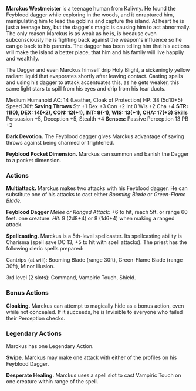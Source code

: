 **Marckus Westmeister** is a teenage human from Kalivny. He found the Feyblood dagger while exploring in the woods, and it enraptured him, manipulating him to lead the goblins and capture the island. At heart he is just a teenage boy, but the dagger's magic is causing him to act abnormally. The only reason Marckus is as weak as he is, is because even subconsciously he is fighting back against the weapon's influence so he can go back to his parents. The dagger has been telling him that his actions will make the island a better place, that him and his family will live happily and wealthily.

The Dagger and even Marckus himself drip Holy Blight, a sickeningly yellow radiant liquid that evaporates shortly after leaving contact. Casting spells and using his dagger to attack accentuates this, as he gets weaker, this same light stars to spill from his eyes and drip from his tear ducts. 

Medium Humanoid
AC: 14 (Leather, Cloak of Protection)
HP: 38 (5d10+5)
Speed 30ft
**Saving Throws** Str +1 Dex +3 Con +2 Int 0 Wis +2 Cha +4
**STR: 11(0), DEX: 14(+2), CON: 12(+1), INT: 8(-1), WIS: 13(+1), CHA: 17(+3)**
**Skills**
Persuasion +5, Deception +5, Stealth +4
**Senses:** Passive Perception 13
PB +2

**Dark Devotion.** The Feyblood dagger gives Marckus advantage of saving throws against being charmed or frightened.

**Feyblood Pocket Dimension.** Marckus can summon and banish the Dagger to a pocket dimension.

### Actions
**Multiattack.** Marckus makes two attacks with his Feyblood dagger. He can substitute one of his attacks to cast either *Booming Blade* or *Green-Flame Blade.* 

**Feyblood Dagger** *Melee or Ranged Attack:* +6 to hit, reach 5ft. or range 60 feet. one creature. *Hit:* 9 (2d8+4) or 8 (1d6+4) when making a ranged attack. 

**Spellcasting.**
Marckus is a 5th-level spellcaster. Its spellcasting ability is Charisma (spell save DC 13, +5 to hit with spell attacks). The priest has the following cleric spells prepared:

Cantrips (at will): Booming Blade (range 30ft), Green-Flame Blade (range 30ft), Minor Illusion.

3rd level (2 slots): Command, Vampiric Touch, Shield.

### Bonus Actions

**Cloaking.** Marckus can attempt to magically hide as a bonus action, even while not concealed. If it succeeds, he is Invisible to everyone who failed their Perception checks.

### Legendary Actions
Marckus has one Legendary Action.

**Swipe.** Marckus may make one attack with either of the profiles on his Feyblood Dagger.

**Desperate Healing.** Marckus uses a spell slot to cast Vampiric Touch on one creature within range of the spell.